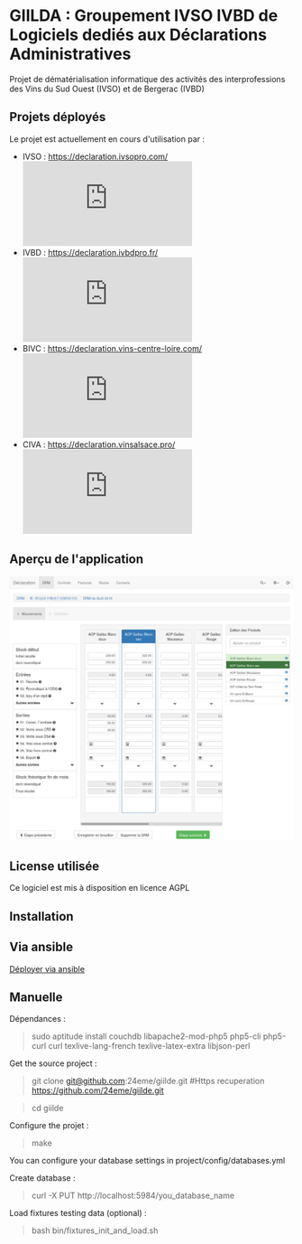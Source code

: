 # GIILDA : Groupement IVSO IVBD de Logiciels dediés aux Déclarations Administratives

Projet de dématérialisation informatique des activités des interprofessions des Vins du Sud Ouest (IVSO) et de Bergerac (IVBD)

## Projets déployés

Le projet est actuellement en cours d'utilisation par  : 

* IVSO : https://declaration.ivsopro.com/ [![Intégration continue](https://declaration.ivsopro.com/statuts/tests.svg.php)](https://declaration.ivsopro.com/statuts/tests.php)
* IVBD : https://declaration.ivbdpro.fr/ [![Intégration continue](https://declaration.ivbdpro.fr/statuts/tests.svg.php)](https://declaration.ivbdpro.fr/statuts/tests.php)
* BIVC : https://declaration.vins-centre-loire.com/ [![Intégration continue](https://declaration.vins-centre-loire.com/statuts/tests.svg.php)](https://declaration.vins-centre-loire.com/statuts/tests.php)
* CIVA : https://declaration.vinsalsace.pro/ [![Intégration continue](https://declaration.vinsalsace.pro/drm/statuts/tests.svg.php)](https://declaration.vinsalsace.pro/drm/statuts/tests.php)

## Aperçu de l'application

![Écran de saisie de la DRM](doc/captures/drm.jpg)

## License utilisée

Ce logiciel est mis à disposition en licence AGPL

## Installation

## Via ansible

[Déployer via ansible](https://github.com/24eme/giilda/tree/master/ansible)

## Manuelle

Dépendances :

> sudo aptitude install couchdb libapache2-mod-php5 php5-cli php5-curl curl texlive-lang-french texlive-latex-extra libjson-perl

Get the source project :

> git clone git@github.com:24eme/giilde.git #Https recuperation https://github.com/24eme/giilde.git

> cd giilde

Configure the projet :

> make

You can configure your database settings in project/config/databases.yml

Create database :

> curl -X PUT http://localhost:5984/you_database_name

Load fixtures testing data (optional) :

> bash bin/fixtures_init_and_load.sh
